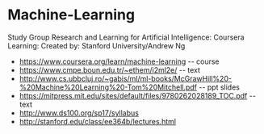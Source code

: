 # Machine-Learning
Study Group Research and Learning  for Artificial Intelligence: 
Coursera Learning: 
Created by:  Stanford University/Andrew Ng
* https://www.coursera.org/learn/machine-learning -- course 
* https://www.cmpe.boun.edu.tr/~ethem/i2ml2e/ -- text
* http://www.cs.ubbcluj.ro/~gabis/ml/ml-books/McGrawHill%20-%20Machine%20Learning%20-Tom%20Mitchell.pdf -- ppt slides
* https://mitpress.mit.edu/sites/default/files/9780262028189_TOC.pdf -- text
* http://www.ds100.org/sp17/syllabus
* http://stanford.edu/class/ee364b/lectures.html
